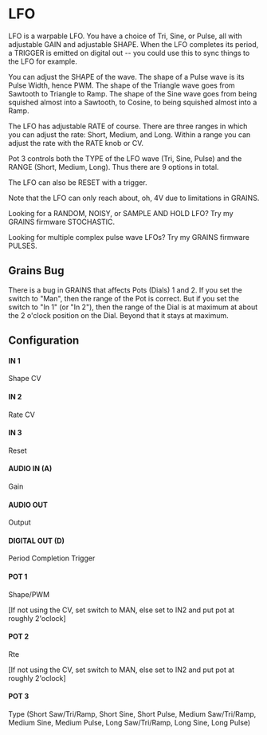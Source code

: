 # LFO

LFO is a warpable LFO.  You have a choice of Tri, Sine, or Pulse, all with adjustable GAIN
and adjustable SHAPE. When the LFO completes its period, a TRIGGER is emitted on
digital out -- you could use this to sync things to the LFO for example.

You can adjust the SHAPE of the wave.  The shape of a Pulse wave is its Pulse Width,
hence PWM.  The shape of the Triangle wave goes from Sawtooth to Triangle to Ramp.
The shape of the Sine wave goes from being squished almost into a Sawtooth, to Cosine,
to being squished almost into a Ramp.

The LFO has adjustable RATE of course.  There are three ranges in which you can adjust
the rate: Short, Medium, and Long.  Within a range you can adjust the rate with the RATE
knob or CV.

Pot 3 controls both the TYPE of the LFO wave (Tri, Sine, Pulse) and the RANGE (Short, Medium, Long).
Thus there are 9 options in total.

The LFO can also be RESET with a trigger.  

Note that the LFO can only reach about, oh, 4V due to limitations in GRAINS.

Looking for a RANDOM, NOISY, or SAMPLE AND HOLD LFO?  Try my GRAINS firmware STOCHASTIC.

Looking for multiple complex pulse wave LFOs?  Try my GRAINS firmware PULSES.


## Grains Bug

There is a bug in GRAINS that affects Pots (Dials) 1 and 2.  If you set the  switch to "Man", then the range of the Pot is correct.  But if you set the switch  to "In 1" (or "In 2"), then the range of the Dial is at maximum at about the 2 o'clock position on the Dial.  Beyond that it stays at maximum.



## Configuration

#### IN 1
Shape CV
#### IN 2
Rate CV
#### IN 3
Reset
#### AUDIO IN (A)
Gain
#### AUDIO OUT
Output
#### DIGITAL OUT (D) 
Period Completion Trigger
#### POT 1
Shape/PWM

[If not using the CV, set switch to MAN, else set to IN2 and put pot at roughly 2'oclock]
#### POT 2
Rte

[If not using the CV, set switch to MAN, else set to IN2 and put pot at roughly 2'oclock]
#### POT 3
Type (Short Saw/Tri/Ramp, Short Sine, Short Pulse, Medium Saw/Tri/Ramp, Medium Sine, Medium Pulse, Long Saw/Tri/Ramp, Long Sine, Long Pulse)

